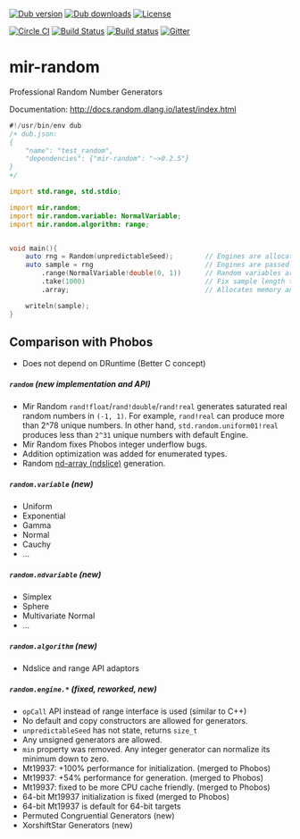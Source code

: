 [![Dub version](https://img.shields.io/dub/v/mir-random.svg)](http://code.dlang.org/packages/mir-random)
[![Dub downloads](https://img.shields.io/dub/dt/mir-random.svg)](http://code.dlang.org/packages/mir-random)
[![License](https://img.shields.io/dub/l/mir-random.svg)](http://code.dlang.org/packages/mir-random)

[![Circle CI](https://circleci.com/gh/libmir/mir-random.svg?style=svg)](https://circleci.com/gh/libmir/mir-random)
[![Build Status](https://travis-ci.org/libmir/mir-random.svg?branch=master)](https://travis-ci.org/libmir/mir-random)
[![Build status](https://ci.appveyor.com/api/projects/status/csg6ghxgmeimm29n/branch/master?svg=true)](https://ci.appveyor.com/project/9il/mir-random/branch/master)
[![Gitter](https://img.shields.io/gitter/room/libmir/public.svg)](https://gitter.im/libmir/public)


# mir-random
Professional Random Number Generators

Documentation: http://docs.random.dlang.io/latest/index.html

```d
#!/usr/bin/env dub
/+ dub.json:
{
    "name": "test_random",
    "dependencies": {"mir-random": "~>0.2.5"}
}
+/

import std.range, std.stdio;

import mir.random;
import mir.random.variable: NormalVariable;
import mir.random.algorithm: range;


void main(){
    auto rng = Random(unpredictableSeed);        // Engines are allocated on stack or global
    auto sample = rng                            // Engines are passed by reference to algorithms
        .range(NormalVariable!double(0, 1))      // Random variables are passed by value
        .take(1000)                              // Fix sample length to 1000 elements (Input Range API)
        .array;                                  // Allocates memory and performs computation

    writeln(sample);
}
```

## Comparison with Phobos
 - Does not depend on DRuntime (Better C concept)

##### `random` (new implementation and API)
 - Mir Random `rand!float`/`rand!double`/`rand!real` generates saturated real random numbers in `(-1, 1)`. For example, `rand!real` can produce more than 2^78 unique numbers. In other hand, `std.random.uniform01!real` produces less than `2^31` unique numbers with default Engine.
 - Mir Random fixes Phobos integer underflow bugs.
 - Addition optimization was added for enumerated types.
 - Random [nd-array (ndslice)](https://github.com/libmir/mir-algorithm) generation.

##### `random.variable` (new)
 - Uniform
 - Exponential
 - Gamma
 - Normal
 - Cauchy
 - ...

##### `random.ndvariable` (new)
 - Simplex
 - Sphere
 - Multivariate Normal
 - ...

##### `random.algorithm` (new)
 - Ndslice and range API adaptors

##### `random.engine.*` (fixed, reworked, new)
 - `opCall` API instead of range interface is used (similar to C++)
 - No default and copy constructors are allowed for generators.
 - `unpredictableSeed` has not state, returns `size_t`
 - Any unsigned generators are allowed.
 - `min` property was removed. Any integer generator can normalize its minimum down to zero.
 - Mt19937: +100% performance for initialization. (merged to Phobos)
 - Mt19937: +54% performance for generation. (merged to Phobos)
 - Mt19937: fixed to be more CPU cache friendly. (merged to Phobos)
 - 64-bit Mt19937 initialization is fixed (merged to Phobos)
 - 64-bit Mt19937 is default for 64-bit targets
 - Permuted Congruential Generators (new)
 - XorshiftStar Generators (new)
